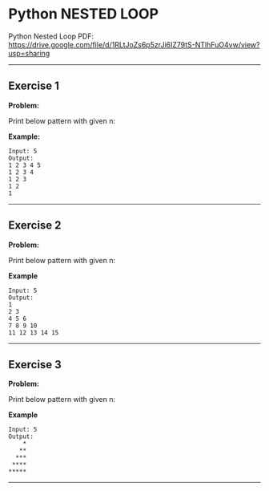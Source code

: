 # Python NESTED LOOP

Python Nested Loop PDF:
https://drive.google.com/file/d/1RLtJoZs6p5zrJi6IZ79tS-NTlhFuO4vw/view?usp=sharing


---

## Exercise 1

**Problem:**

Print below pattern with given n:

**Example:**

	Input: 5
 	Output:
	1 2 3 4 5
	1 2 3 4
	1 2 3
	1 2
	1
 
---

## Exercise 2

**Problem:**

Print below pattern with given n:

**Example**

 	Input: 5
  	Output: 
	1
	2 3
	4 5 6
	7 8 9 10
	11 12 13 14 15

---

## Exercise 3

**Problem:**

Print below pattern with given n:

**Example**

 	Input: 5
  	Output: 
	    *
	   **
	  ***
	 ****
	*****

---

